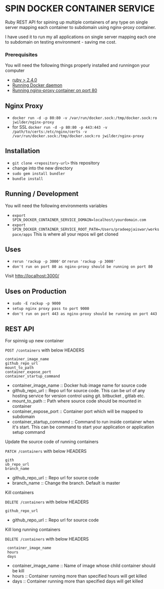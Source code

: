# SPIN DOCKER CONTAINER SERVICE

Ruby REST API for spining up multiple containers of any type on single server mapping each container to subdomain using nginx-proxy container.

I have used it to run my all applications on single server mapping each one to subdomain on testing environment - saving me cost.

### Prerequisites ###

You will need the following things properly installed and runningon your computer

* [ruby > 2.4.0](https://cache.ruby-lang.org/pub/ruby/2.4/ruby-2.4.0.tar.gz)
* [Running Docker daemon](https://docs.docker.com/engine/installation/)
* [Running nginx-proxy container on port 80](https://github.com/jwilder/nginx-proxy)

## Nginx Proxy 
* `docker run -d -p 80:80 -v /var/run/docker.sock:/tmp/docker.sock:ro jwilder/nginx-proxy` 
* for SSL `docker run -d -p 80:80 -p 443:443 -v /path/to/certs:/etc/nginx/certs -v /var/run/docker.sock:/tmp/docker.sock:ro jwilder/nginx-proxy` 

## Installation

* `git clone <repository-url>` this repository
* change into the new directory
* `sudo gem install bundler`
* `bundle install`

## Running / Development

You will need the following environments variables

* `export SPIN_DOCKER_CONTAINER_SERVICE_DOMAIN=localhost/yourdomain.com`
* `export SPIN_DOCKER_CONTAINER_SERVICE_ROOT_PATH=/Users/pradeepjaiswar/workspace/apps` This is where all your repos wil get cloned

## Uses

* `rerun 'rackup -p 3000'` or `rerun 'rackup -p 3000'`
* `don't run on port 80 as nginx-proxy should be running on port 80`

Visit [http://localhost:3000/](http://localhost:3000/)

## Uses on Production

* `sudo -E rackup -p 9000`
* `setup nginx proxy pass to port 9000`
* `don't run on port 443 as nginx-proxy should be running on port 443`

## REST API

For spinnig up new container

```POST /containers``` with below HEADERS

```
container_image_name
github_repo_url 
mount_to_path
container_expose_port
container_startup_command
```
* container_image_name :: Docker hub image name for source code 
* github_repo_url :: Repo url for source code. This can be url of any hosting service for version control using git. bitbucket , gitlab etc. 
* mount_to_path :: Path where source code should be mounted in container
* container_expose_port :: Container port which will be mapped to subdomain
* container_startup_command :: Command to run inside container when it's start. This can be command to start your application or application setup command


Update the source code of running containers 

```PATCH /containers``` with below HEADERS

```
gith
ub_repo_url
branch_name
```
* github_repo_url :: Repo url for source code
* branch_name :: Change the branch. Default is master

Kill containers 

```DELETE /containers``` with below HEADERS

```
github_repo_url
```
* github_repo_url :: Repo url for source code

Kill long running containers 

```DELETE /containers``` with below HEADERS

```
 container_image_name
 hours
 days
```
* container_image_name :: Name of image whose child container should be kill
* hours :: Container running more than specified hours will get killed
* days :: Container running more than specified days will get killed
